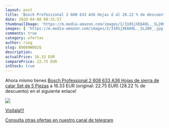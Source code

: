 ```yaml
---
layout: post
title: 'Bosch Professional 2 608 633 A36 Hojas d al 28.22 % de descuento'
date: 2020-04-08 08:31:57
thumbnailImage: 'https://m.media-amazon.com/images/I/310SjXE6A9L._SL200_.jpg'
images: [ 'https://m.media-amazon.com/images/I/310SjXE6A9L._SL200_.jpg' ]
comments: true
category: ofertas
author: ring
slug: B0009W882Q
description:
actualPrice: 16.33 EUR
comparePrice: 22.75 EUR
inStock: true
---
```


Ahora mismo tienes [Bosch Professional 2 608 633 A36 Hojas de sierra de calar  Set de 5 Piezas](https://www.amazon.com/dp/B0009W882Q/?tag=redken08-20) a 16.33 EUR (original: 22.75 EUR) (28.22 %  de descuento) en el siguiente enlace!

[![](https://m.media-amazon.com/images/I/310SjXE6A9L._SL200_.jpg)](https://www.amazon.com/dp/B0009W882Q/?tag=redken08-20)

[Visítala!!!](https://www.amazon.com/dp/B0009W882Q/?tag=redken08-20)

[Consulta otras ofertas en nuestro canal de telegram](https://t.me/s/ofertas25)
